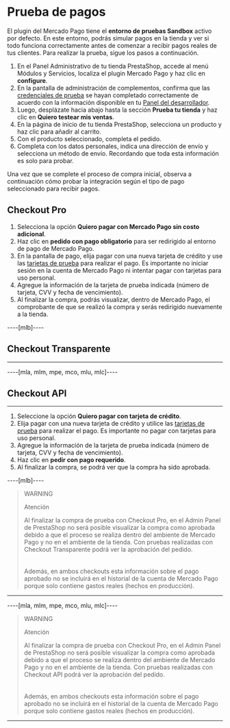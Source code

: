 # Prueba de pagos
 
El plugin del Mercado Pago tiene el **entorno de pruebas Sandbox** activo por defecto. En este entorno, podrás simular pagos en la tienda y ver si todo funciona correctamente antes de comenzar a recibir pagos reales de tus clientes. Para realizar la prueba, sigue los pasos a continuación.
 
1. En el Panel Administrativo de tu tienda PrestaShop, accede al menú Módulos y Servicios, localiza el plugin Mercado Pago y haz clic en **configure**.
2. En la pantalla de administración de complementos, confirma que las [credenciales de prueba](/developers/es/guides/additional-content/your-integrations/credentials) se hayan completado correctamente de acuerdo con la información disponible en tu [Panel del desarrollador](/developers/es/guides/additional-content/your-integrations/introduction).
3. Luego, desplázate hacia abajo hasta la sección **Prueba tu tienda** y haz clic en **Quiero testear mis ventas**.
4. En la página de inicio de tu tienda PrestaShop, selecciona un producto y haz clic para añadir al carrito.
5. Con el producto seleccionado, completa el pedido.
6. Completa con los datos personales, indica una dirección de envío y selecciona un método de envío. Recordando que toda esta información es solo para probar.

Una vez que se complete el proceso de compra inicial, observa a continuación cómo probar la integración según el tipo de pago seleccionado para recibir pagos.

## Checkout Pro

1. Selecciona la opción **Quiero pagar con Mercado Pago sin costo adicional**.
2. Haz clic en **pedido con pago obligatorio** para ser redirigido al entorno de pago de Mercado Pago.
3. En la pantalla de pago, elija pagar con una nueva tarjeta de crédito y use las [tarjetas de prueba](/developers/es/guides/additional-content/your-integrations/test/cards) para realizar el pago. Es importante no iniciar sesión en la cuenta de Mercado Pago ni intentar pagar con tarjetas para uso personal.
3. Agregue la información de la tarjeta de prueba indicada (número de tarjeta, CVV y fecha de vencimiento).
4. Al finalizar la compra, podrás visualizar, dentro de Mercado Pago, el comprobante de que se realizó la compra y serás redirigido nuevamente a la tienda.

----[mlb]---- 
## Checkout Transparente 
------------ 
----[mla, mlm, mpe, mco, mlu, mlc]---- 
## Checkout API 
------------

1. Seleccione la opción **Quiero pagar con tarjeta de crédito**.
2. Elija pagar con una nueva tarjeta de crédito y utilice las [tarjetas de prueba](/developers/es/guides/additional-content/your-integrations/test/cards) para realizar el pago. Es importante no pagar con tarjetas para uso personal.
3. Agregue la información de la tarjeta de prueba indicada (número de tarjeta, CVV y fecha de vencimiento).
4. Haz clic en **pedir con pago requerido**.
5. Al finalizar la compra, se podrá ver que la compra ha sido aprobada.

----[mlb]----
> WARNING
>
> Atención
>
> Al finalizar la compra de prueba con Checkout Pro, en el Admin Panel de PrestaShop no será posible visualizar la compra como aprobada debido a que el proceso se realiza dentro del ambiente de Mercado Pago y no en el ambiente de la tienda. Con pruebas realizadas con Checkout Transparente podrá ver la aprobación del pedido.<br>
> </br> <br/>
> Además, en ambos checkouts esta información sobre el pago aprobado no se incluirá en el historial de la cuenta de Mercado Pago porque solo contiene gastos reales (hechos en producción).
------------

----[mla, mlm, mpe, mco, mlu, mlc]----
> WARNING
>
> Atención
>
> Al finalizar la compra de prueba con Checkout Pro, en el Admin Panel de PrestaShop no será posible visualizar la compra como aprobada debido a que el proceso se realiza dentro del ambiente de Mercado Pago y no en el ambiente de la tienda. Con pruebas realizadas con Checkout API podrá ver la aprobación del pedido.<br>
> </br> <br/>
> Además, en ambos checkouts esta información sobre el pago aprobado no se incluirá en el historial de la cuenta de Mercado Pago porque solo contiene gastos reales (hechos en producción).
------------